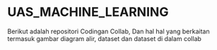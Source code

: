 # UAS_MACHINE_LEARNING
Berikut adalah repositori Codingan Collab, Dan hal hal yang berkaitan termasuk gambar diagram alir, dataset dan dataset di dalam collab
